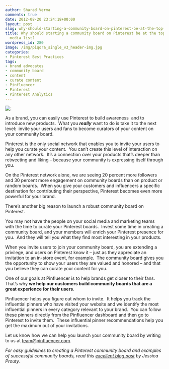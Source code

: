 ```yaml
---
author: Sharad Verma
comments: true
date: 2012-08-20 23:24:18+00:00
layout: post
slug: why-should-starting-a-community-board-on-pinterest-be-at-the-top-of-your-social-media-list
title: Why should starting a community board on Pinterest be at the top of your social
  media list?
wordpress_id: 280
image: /img/piqora_single_v3_header-img.jpg
categories:
- Pinterest Best Practices
tags:
- brand advocates
- community board
- content
- curate content
- Pinfluencer
- Pinterest
- Pinterest Analytics
---
```


[
![](http://blog.pinfluencer.com/wp-content/uploads/2012/08/follower-invite-1024x512.png)](http://blog.pinfluencer.com/wp-content/uploads/2012/08/follower-invite.png)

As a brand, you can easily use Pinterest to build awareness  and to introduce new products.  What you **_really_** want to do is take it to the next level:  invite your users and fans to become curators of your content on your community board.

Pinterest is the only social network that enables you to invite your users to help you curate your content.  You can’t create this level of interaction on any other network.  It’s a connection over your products that’s deeper than retweeting and liking – because your community is expressing itself through you.<!-- more -->

On the Pinterest network alone, we are seeing 20 percent more followers and 30 percent more engagement on community boards than on product or random boards.  When you give your customers and influencers a specific destination for contributing their perspective, Pinterest becomes even more powerful for your brand.

There’s another big reason to launch a robust community board on Pinterest.

You may not have the people on your social media and marketing teams with the time to curate your Pinterest boards.  Invest some time in creating a community board, and your members will enrich your Pinterest presence for you.  And they will tell you what they find most interesting in your products.

When you invite users to join your community board, you are extending a privilege, and users on Pinterest know it – just as they appreciate an invitation to an in-store event, for example.  The community board gives you the opportunity to show your users they are valued and honored – and that you believe they can curate your content for you.

One of our goals at Pinfluencer is to help brands get closer to their fans.  That’s why **we help our customers build community boards that are a great experience for their users**.

Pinfluencer helps you figure out whom to invite.  It helps you track the influential pinners who have visited your website and we identify the most influential pinners in every category relevant to your brand.  You can follow these pinners directly from the Pinfluencer dashboard and then go to Pinterest to invite them.  These influential pinner recommendations help you get the maximum out of your invitations.

Let us know how we can help you launch your community board by writing to us at team@pinfluencer.com.

_For easy guidelines to creating a Pinterest community board and examples of successful community boards, read this _[_excellent blog post_](http://http://learningrl.net/3-easy-steps-to-creating-a-community-board-on-pinterest/)_ by Jessica Prouty._
